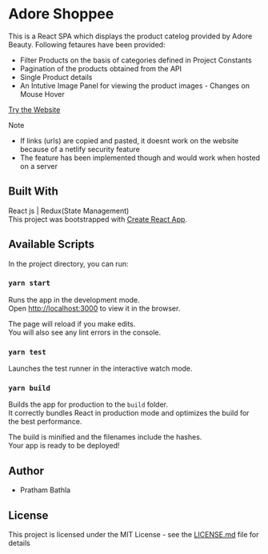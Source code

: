 # Adore Shoppee
This is a React SPA which displays the product catelog provided by Adore Beauty. Following fetaures have been provided:
* Filter Products on the basis of categories defined in Project Constants
* Pagination of the products obtained from the API
* Single Product details
* An Intutive Image Panel for viewing the product images - Changes on Mouse Hover

[Try the Website](https://relaxed-pasteur-5f42a9.netlify.app)

Note 
* If links (urls) are copied and pasted, it doesnt work on the website because of a netlify security feature
* The feature has been implemented though and would work when hosted on a server


## Built With
React js | Redux(State Management)<br/>
This project was bootstrapped with [Create React App](https://github.com/facebook/create-react-app).

## Available Scripts
In the project directory, you can run:

### `yarn start`

Runs the app in the development mode.<br />
Open [http://localhost:3000](http://localhost:3000) to view it in the browser.

The page will reload if you make edits.<br />
You will also see any lint errors in the console.

### `yarn test`

Launches the test runner in the interactive watch mode.<br />

### `yarn build`

Builds the app for production to the `build` folder.<br />
It correctly bundles React in production mode and optimizes the build for the best performance.

The build is minified and the filenames include the hashes.<br />
Your app is ready to be deployed!


## Author
* Pratham Bathla

## License
This project is licensed under the MIT License - see the [LICENSE.md](LICENSE.md) file for details

